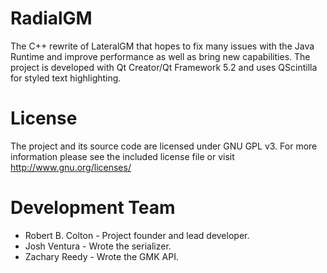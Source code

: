 RadialGM
==================
The C++ rewrite of LateralGM that hopes to fix many issues with the Java Runtime and improve performance as well 
as bring new capabilities. The project is developed with Qt Creator/Qt Framework 5.2 and uses QScintilla for styled text highlighting.

License
==================
The project and its source code are licensed under GNU GPL v3. For more information please see the included license file or 
visit http://www.gnu.org/licenses/

Development Team
==================
* Robert B. Colton - Project founder and lead developer.
* Josh Ventura - Wrote the serializer.
* Zachary Reedy - Wrote the GMK API.
